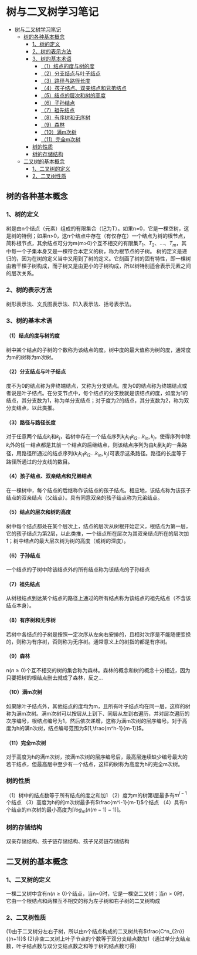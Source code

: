 # 树与二叉树学习笔记

- [树与二叉树学习笔记](#树与二叉树学习笔记)
  - [树的各种基本概念](#树的各种基本概念)
    - [1、树的定义](#1树的定义)
    - [2、树的表示方法](#2树的表示方法)
    - [3、树的基本术语](#3树的基本术语)
      - [（1）结点的度与树的度](#1结点的度与树的度)
      - [（2）分支结点与叶子结点](#2分支结点与叶子结点)
      - [（3）路径与路径长度](#3路径与路径长度)
      - [（4）孩子结点、双亲结点和兄弟结点](#4孩子结点双亲结点和兄弟结点)
      - [（5）结点的层次和树的高度](#5结点的层次和树的高度)
      - [（6）子孙结点](#6子孙结点)
      - [（7）祖先结点](#7祖先结点)
      - [（8）有序树和无序树](#8有序树和无序树)
      - [（9）森林](#9森林)
      - [（10）满m次树](#10满m次树)
      - [（11）完全m次树](#11完全m次树)
    - [树的性质](#树的性质)
    - [树的存储结构](#树的存储结构)
  - [二叉树的基本概念](#二叉树的基本概念)
    - [1、二叉树的定义](#1二叉树的定义)
    - [2、二叉树性质](#2二叉树性质)

## 树的各种基本概念
### 1、树的定义
树是由n个结点（元素）组成的有限集合（记为T）。如果n=0，它是一棵空树，这是树的特例；如果n>0，这n个结点中存在（有仅存在）一个结点为树的根节点，简称根节点，其余结点可分为m(m>0)个互不相交的有限集$T_1、T_2、...、T_m$，其中每一个子集本身又是一棵符合本定义的树，称为根节点的子树。
树的定义是递归的，因为在树的定义当中又用到了树的定义。它刻画了树的固有特性，即一棵树由若干棵子树构成，而子树又是由更小的子树构成，所以树特别适合表示元素之间的层次关系。
### 2、树的表示方法
树形表示法、文氏图表示法、凹入表示法、括号表示法。
### 3、树的基本术语
#### （1）结点的度与树的度
树中某个结点的子树的个数称为该结点的度。树中度的最大值称为树的度，通常度为m的树称为m次树。
#### （2）分支结点与叶子结点
度不为0的结点称为非终端结点，又称为分支结点。度为0的结点称为终端结点或者说是叶子结点。在分支节点中，每个结点的分支数就是该结点的度，如度为1的结点，其分支数为1，称为单分支结点；对于度为2的结点，其分支数为2，称为双分支结点，以此类推。
#### （3）路径与路径长度
对于任意两个结点$k_i$和$k_j$，若树中存在一个结点序列$k_ik_{i1}k_{i2}...k_{in},k_j$，使得序列中除$k_i$外的任一结点都是其前一个结点的后继结点，则该结点序列为由$k_i$到$k_j$的一条路径，用路径所通过的结点序列($k_ik_{i1}k_{i2}...k_{in},k_j$)可表示这条路径。路径的长度等于路径所通过的分支线的数目。
#### （4）孩子结点、双亲结点和兄弟结点
在一棵树中，每个结点的后继称作该结点的孩子结点。相应地，该结点称为该孩子结点的双亲结点（父结点）。具有同意双亲的孩子结点称为兄弟结点。
#### （5）结点的层次和树的高度
树中每个结点都处在某个层次上，结点的层次从树根开始定义，根结点为第一层，它的孩子结点为第2层，以此类推，一个结点所在层次为其双亲结点所在的层次加1；树中结点的最大层次树为树的高度（或树的深度）。
#### （6）子孙结点
一个结点的子树中除该结点外的所有结点称为该结点的子孙结点
#### （7）祖先结点
从树根结点到达某个结点的路径上通过的所有结点称为该结点的祖先结点（不含该结点本身）。
#### （8）有序树和无序树
若树中各结点的子树是按照一定次序从左向右安排的，且相对次序是不能随便变换的，则称为有序树，否则称为无序树。通常意义上的树指的都是有序树。
#### （9）森林
n$(n\geq0)$个互不相交的树的集合称为森林。森林的概念和树的概念十分相近，因为只要把树的根结点删去就成了森林，反之...
#### （10）满m次树
如果除叶子结点外，其他结点的度均为m，且所有叶子结点均在同一层，这样的树称为满m次树。满m次树可以按层从上到下、同层从左到右遍历，并对层次遍历的次序编号，根结点编号为1，然后依次递增，这称为满m次树的层序编号。对于高度为h的满n次树，结点编号范围为$[1,\frac{m^h-1}{m-1}]$。
#### （11）完全m次树
对于高度为h的满m次树，按满m次树的层序编号后，最高层连续缺少编号最大的若干结点，但最高层中至少有一个结点，这样的树称为高度为h的完全m次树。
### 树的性质
（1）树中的结点数等于所有结点的度之和加1
（2）度为m的树第i层最多有$m^{i-1}$个结点
（3）高度为h的的m次树最多有$\frac{m^i-1}{m-1}$个结点
（4）具有n个结点的m次树的最小高度为$\lceil log_m(n(m-1)-1)\rceil$。
### 树的存储结构
双亲存储结构、孩子链存储结构、孩子兄弟链存储结构
## 二叉树的基本概念
### 1、二叉树的定义
一棵二叉树中含有n($n\geq 0$)个结点，当n=0时，它是一棵空二叉树；当$n\gt 0$时，它由一个根结点和两棵互不相交的称为左子树和右子树的二叉树构成
### 2、二叉树性质
(1)由于二叉树分左右子树，所以由n个结点构成的二叉树共有$\frac{C^n_{2n}}{(n+1)}$
(2)非空二叉树上叶子节点的个数等于双分支结点数加1（通过单分支结点数，叶子结点数与双分支结点数之和等于树的结点数可得）